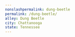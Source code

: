 ```yaml
---
﻿nonslashpermalink: dung-beetle
permalink: /dung-beetle/
alley: Dung Beetle
city: Chattanooga
state: Tennessee
---
```

